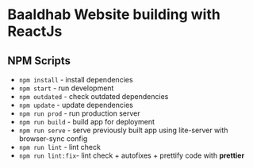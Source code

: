 # Baaldhab Website building with ReactJs

## NPM Scripts
* `npm install`     - install dependencies
* `npm start`       - run development 
* `npm outdated`    - check outdated dependencies
* `npm update`      - update dependencies
* `npm run prod`    - run production server
* `npm run build`   - build app for deployment
* `npm run serve`   - serve previously built app using lite-server with browser-sync config
* `npm run lint`    - lint check
* `npm run lint:fix`- lint check + autofixes + prettify code with __prettier__




  



